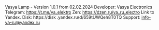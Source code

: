 
Vasya Lamp - Version 1.0.1 from 02.02.2024
 Developer: Vasya Electronics 
 Telegram: https://t.me/va_elektro
 Zen: https://dzen.ru/va_ru_electro
 Link to Yandex. Disk: https://disk .yandex.ru/d/659tUWQeh8T0TQ
 Support: info-va-ru@yandex.ru
